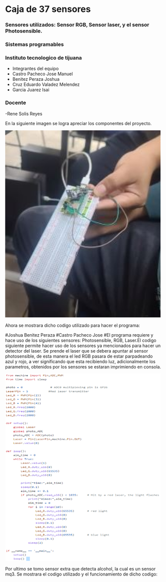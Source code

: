 # Caja de 37 sensores
### Sensores utilizados: Sensor RGB, Sensor laser, y el sensor Photosensible.

### Sistemas programables
### Instituto tecnologico de tijuana
- Integrantes del equipo
- Castro Pacheco Jose Manuel
- Benitez Peraza Joshua
- Cruz Eduardo Valadez Melendez
- Garcia Juarez Isai

### Docente
-Rene Solis Reyes

En la siguiente imagen se logra apreciar los componentes del proyecto.

<img src="sensor.JPG" alt="sensor" width="500" height="600">

Ahora se mostrara dicho codigo utilizado para hacer el programa:

#Joshua Benitez Peraza
#Castro Pacheco Jose
#El programa requiere y hace uso de los siguientes sensores: Photosensible, RGB, Laser.El codigo siguiente permite hacer uso de los sensores ya mencionados para hacer un detector del laser. Se prende el laser que se debera apuntar al sensor photosensible, de esta manera el led RGB pasara de estar parpadeando azul y rojo, a ver significando que esta recibiendo luz, adicionalmente los parametros, obtenidos por los sensores se estaran imprimiendo en consola.

<img src="sensores.png" alt="sensores" width="500" height="600">

Por ultimo se tomo sensor extra que detecta alcohol, la cual es un sensor mq3.
Se mostrara el codigo utilizado y el funcionamiento de dicho codigo:






